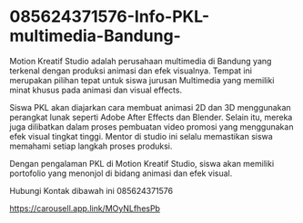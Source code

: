 # 085624371576-Info-PKL-multimedia-Bandung-
Motion Kreatif Studio adalah perusahaan multimedia di Bandung yang terkenal dengan produksi animasi dan efek visualnya. Tempat ini merupakan pilihan tepat untuk siswa jurusan Multimedia yang memiliki minat khusus pada animasi dan visual effects.

Siswa PKL akan diajarkan cara membuat animasi 2D dan 3D menggunakan perangkat lunak seperti Adobe After Effects dan Blender. Selain itu, mereka juga dilibatkan dalam proses pembuatan video promosi yang menggunakan efek visual tingkat tinggi. Mentor di studio ini selalu memastikan siswa memahami setiap langkah proses produksi.

Dengan pengalaman PKL di Motion Kreatif Studio, siswa akan memiliki portofolio yang menonjol di bidang animasi dan efek visual.

Hubungi Kontak dibawah ini
085624371576

https://carousell.app.link/MOyNLfhesPb

